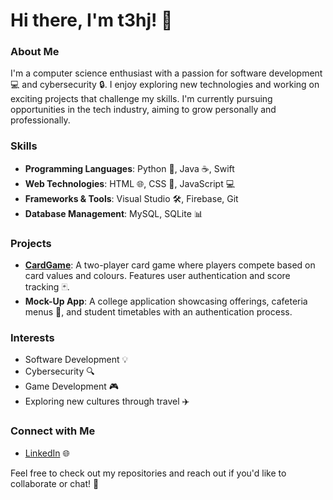 # Hi there, I'm t3hj! 👋

### About Me
I'm a computer science enthusiast with a passion for software development 💻 and cybersecurity 🔒. I enjoy exploring new technologies and working on exciting projects that challenge my skills. I'm currently pursuing opportunities in the tech industry, aiming to grow personally and professionally.

### Skills
- **Programming Languages**: Python 🐍, Java ☕, Swift
- **Web Technologies**: HTML 🌐, CSS 🎨, JavaScript 💻
- **Frameworks & Tools**: Visual Studio 🛠️, Firebase, Git
- **Database Management**: MySQL, SQLite 📊

### Projects
- **[CardGame](https://github.com/t3hj/CardGame)**: A two-player card game where players compete based on card values and colours. Features user authentication and score tracking 🃏.
- **Mock-Up App**: A college application showcasing offerings, cafeteria menus 🍔, and student timetables with an authentication process.

### Interests
- Software Development 💡
- Cybersecurity 🔍
- Game Development 🎮
- Exploring new cultures through travel ✈️

### Connect with Me
- [LinkedIn](https://www.linkedin.com/in/tehj-patel-56a5562a2?lipi=urn%3Ali%3Apage%3Ad_flagship3_profile_view_base_contact_details%3Blwav%2B1APTyqLBf9jUhFM8A%3D%3D) 🌐

Feel free to check out my repositories and reach out if you'd like to collaborate or chat! 🤝
